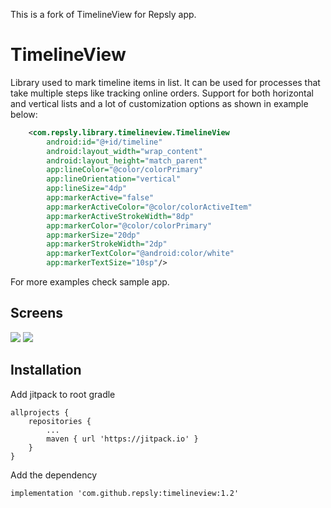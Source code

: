 This is a fork of TimelineView for Repsly app.

# TimelineView

Library used to mark timeline items in list. It can be used for processes that take multiple steps like tracking online orders.
Support for both horizontal and vertical lists and a lot of customization options as shown in example below:

```xml
    <com.repsly.library.timelineview.TimelineView
        android:id="@+id/timeline"
        android:layout_width="wrap_content"
        android:layout_height="match_parent"
        app:lineColor="@color/colorPrimary"
        app:lineOrientation="vertical"
        app:lineSize="4dp"
        app:markerActive="false"
        app:markerActiveColor="@color/colorActiveItem"
        app:markerActiveStrokeWidth="8dp"
        app:markerColor="@color/colorPrimary"
        app:markerSize="20dp"
        app:markerStrokeWidth="2dp"
        app:markerTextColor="@android:color/white"
        app:markerTextSize="10sp"/>
```

For more examples check sample app.

Screens
--------
![](screenshots/vertical.png)
![](screenshots/horizontal.png)

Installation
--------
Add jitpack to root gradle
```
allprojects {
	repositories {
		...
		maven { url 'https://jitpack.io' }
	}
}
```

Add the dependency
```
implementation 'com.github.repsly:timelineview:1.2'
```
